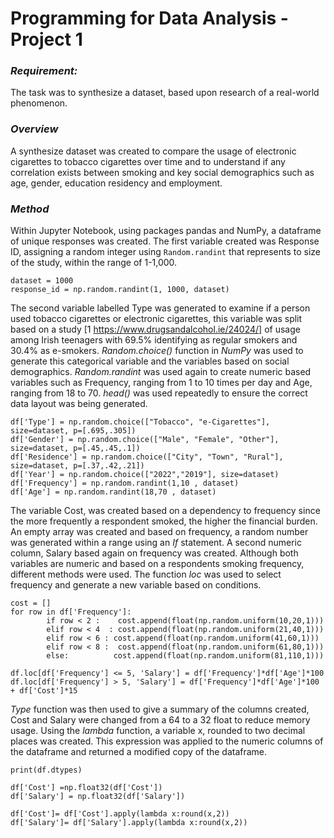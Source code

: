 # Programming for Data Analysis - Project 1

###  ***Requirement:*** 
The task was to synthesize a dataset, based upon research of a real-world phenomenon.

### ***Overview***  
A synthesize dataset was created to compare the usage of electronic cigarettes to tobacco cigarettes over time and to understand if any correlation exists between smoking and key social demographics such as age, gender, education residency and employment.

### ***Method***
Within Jupyter Notebook, using packages pandas and NumPy, a dataframe of unique responses was created. The first variable created was Response ID, assigning a random integer using ``Random.randint`` that represents to size of the study, within the range of 1-1,000. 

```` 
dataset = 1000 
response_id = np.random.randint(1, 1000, dataset)
````

The second variable labelled Type was generated to examine if a person used tobacco cigarettes or electronic cigarettes, this variable was split based on a study [1 https://www.drugsandalcohol.ie/24024/] of usage among Irish teenagers with 69.5% identifying as regular smokers and 30.4% as e-smokers. *Random.choice()* function in *NumPy* was used to generate this categorical variable and the variables based on social demographics. *Random.randint* was used again to create numeric based variables such as Frequency, ranging from 1 to 10 times per day and Age, ranging from 18 to 70. *head()* was used repeatedly to ensure the correct data layout was being generated.

````
df['Type'] = np.random.choice(["Tobacco", "e-Cigarettes"], size=dataset, p=[.695,.305])
df['Gender'] = np.random.choice(["Male", "Female", "Other"], size=dataset, p=[.45,.45,.1])
df['Residence'] = np.random.choice(["City", "Town", "Rural"], size=dataset, p=[.37,.42,.21])
df['Year'] = np.random.choice(["2022","2019"], size=dataset)
df['Frequency'] = np.random.randint(1,10 , dataset)
df['Age'] = np.random.randint(18,70 , dataset)
````

The variable Cost, was created based on a dependency to frequency since the more frequently a respondent smoked, the higher the financial burden. An empty array was created and based on frequency, a random number was generated within a range using an *If* statement. A second numeric column, Salary based again on frequency was created. Although both variables are numeric and based on a respondents smoking frequency, different methods were used. The function *loc*  was used to select frequency and generate a new variable based on conditions.

````
cost = []
for row in df['Frequency']:
        if row < 2 :    cost.append(float(np.random.uniform(10,20,1)))
        elif row < 4  : cost.append(float(np.random.uniform(21,40,1)))
        elif row < 6 : cost.append(float(np.random.uniform(41,60,1)))
        elif row < 8 :  cost.append(float(np.random.uniform(61,80,1)))        
        else:          cost.append(float(np.random.uniform(81,110,1)))
````

````
df.loc[df['Frequency'] <= 5, 'Salary'] = df['Frequency']*df['Age']*100 
df.loc[df['Frequency'] > 5, 'Salary'] = df['Frequency']*df['Age']*100 + df['Cost']*15
````

*Type* function was then used to give a summary of the columns created, Cost and Salary were changed from a 64 to a 32 float to reduce memory usage. Using the *lambda* function, a variable x, rounded to two decimal places was created. This expression was applied to the numeric columns of the dataframe and returned a modified copy of the dataframe.   

````
print(df.dtypes)

df['Cost'] =np.float32(df['Cost'])
df['Salary'] = np.float32(df['Salary'])

df['Cost']= df['Cost'].apply(lambda x:round(x,2))
df['Salary']= df['Salary'].apply(lambda x:round(x,2))

````
